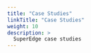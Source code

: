 ```yaml
---
title: "Case Studies"
linkTitle: "Case Studies"
weight: 10
description: >
  SuperEdge case studies
---
```

